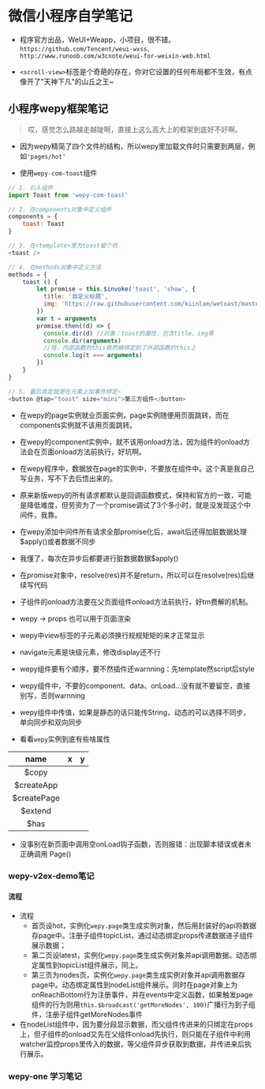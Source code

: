 # 微信小程序自学笔记

- 程序官方出品，WeUI+Weapp，小项目，很不错。`https://github.com/Tencent/weui-wxss、http://www.runoob.com/w3cnote/weui-for-weixin-web.html`

- `<scroll-view>`标签是个奇葩的存在，你对它设置的任何布局都不生效，有点像开了"天神下凡"的山丘之王~

## 小程序wepy框架笔记

> 哎，感觉怎么路越走越陡啊，直接上这么高大上的框架到底好不好啊。

- 因为wepy精简了四个文件的结构，所以wepy里加载文件时只需要到两层，例如`'pages/hot'`

- 使用`wepy-com-toast`组件

```javascript
// 1. 引入组件
import Toast from 'wepy-com-toast'

// 2. 在components对象中定义组件
components = {
    toast: Toast
}

// 3. 在<template>里为toast留个坑
<toast />

// 4. 在methods对象中定义方法
methods = {
    toast () {
        let promise = this.$invoke('toast', 'show', {
          title: '自定义标题',
          img: 'https://raw.githubusercontent.com/kiinlam/wetoast/master/images/star.png'
        })
        var t = arguments
        promise.then((d) => {
          console.dir(d) //对象：toast的属性，包含title、img等
          console.dir(arguments)
          //哇，内部函数的this竟然被绑定到了外部函数的this上
          console.log(t === arguments)
        })
    }
}

// 5. 最后肯定就是在元素上加事件绑定~
<button @tap="toast" size="mini">第三方组件</button>
```

- 在wepy的page实例就业页面实例，page实例随便用页面跳转，而在components实例就不该用页面跳转。
- 在wepy的component实例中，就不该用onload方法，因为组件的onload方法会在页面onload方法前执行，好坑啊。
- 在wepy程序中，数据放在page的实例中，不要放在组件中。这个真是我自己写业务，写不下去后悟出来的。
- 原来新版wepy的所有请求都默认是回调函数模式，保持和官方的一致，可能是降低难度，但劳资为了一个promise调试了3个多小时，就是没发现这个中间件，我靠。
- 在wepy添加中间件所有请求全部promise化后，await后还得加脏数据处理$apply()或者数据不同步
- 我懂了，每次在异步后都要进行脏数据数据$apply()
- 在promise对象中，resolve(res)并不是return，所以可以在resolve(res)后继续写代码
- 子组件的onload方法要在父页面组件onload方法前执行，好tm费解的机制。
- wepy -> props 也可以用于页面渲染
- wepy中view标签的子元素必须换行规规矩矩的来才正常显示
- navigate元素是块级元素，修改display还不行
- wepy组件要有个顺序，要不然插件还warnning：先template然script后style
- wepy组件中，不要的component、data、onLoad...没有就不要留空，直接别写，否则warnning
- wepy组件中传值，如果是静态的话只能传String，动态的可以选择不同步，单向同步和双向同步

- 看看`wepy`实例到底有些啥属性

| name        | x|  y  |
| :----:  | :----:   | :----:  |
| \$copy     |  |        |
| \$createApp        |      |     |
| \$createPage        |        |    |
| \$extend        |        |    |
| \$has        |     |   |

- 没事别在新页面中调用空onLoad钩子函数，否则报错：出现脚本错误或者未正确调用 Page()

### wepy-v2ex-demo笔记

#### 流程

- 流程
  - 首页设hot，实例化`wepy.page`类生成实例对象，然后用封装好的api将数据存page中。注册子组件topicList，通过动态绑定props传递数据进子组件展示数据；
  - 第二页设latest，实例化`wepy.page`类生成实例对象并api调用数据。动态绑定属性到topicList组件展示，同上。
  - 第三页为nodes页，实例化`wepy.page`类生成实例对象并api调用数据存page中。动态绑定属性到nodeList组件展示。同时在page对象上为onReachBottom行为注册事件，并在events中定义函数，如果触发page组件的行为则用`this.$broadcast('getMoreNodes', 100)`广播行为到子组件，注册子组件getMoreNodes事件
- 在nodeList组件中，因为要分段显示数据，而父组件传进来的只绑定在props上，但子组件的onload又先在父组件onload先执行，则只能在子组件中利用watcher监控props里传入的数据，等父组件异步获取到数据，并传进来后执行展示。

### wepy-one 学习笔记

